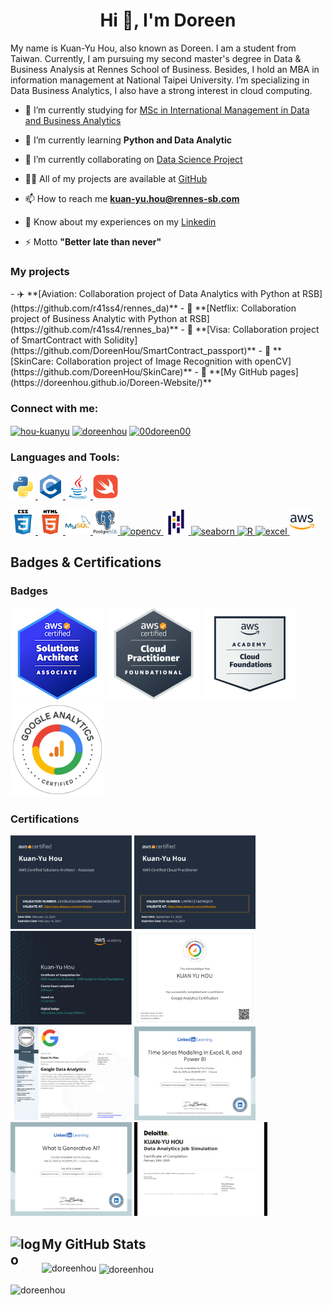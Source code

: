 <h1 align="center">Hi 👋, I'm Doreen</h1>

<p align="left">My name is Kuan-Yu Hou, also known as Doreen. I am a student from Taiwan. Currently, I am pursuing my second master's degree in Data & Business Analysis at Rennes School of Business. Besides, I hold an MBA in information management at National Taipei University. I’m specializing in Data Business Analytics, I also have a strong interest in cloud computing.</p>


- 🔭 I’m currently studying for [MSc in International Management in Data and Business Analytics](https://www.rennes-sb.com/programmes/postgraduate/discover-masters/master-of-science-in-international-management/)

- 🌱 I’m currently learning **Python and Data Analytic**

- 👯 I’m currently collaborating on [Data Science Project](https://github.com/r41ss4/rennes_ds)

- 👨‍💻 All of my projects are available at [GitHub](https://github.com/DoreenHou)

- 📫 How to reach me ****[kuan-yu.hou@rennes-sb.com](mailto:kuan-yu.hou@rennes-sb.com)****

- 📄 Know about my experiences on my [Linkedin](https://www.linkedin.com/in/hou-kuanyu/)

- ⚡ Motto **"Better late than never"**


<h3 align="left"> My projects </h3>
- ✈️ **[Aviation: Collaboration project of Data Analytics with Python at RSB](https://github.com/r41ss4/rennes_da)**
- 🎥 **[Netflix: Collaboration project of Business Analytic with Python at RSB](https://github.com/r41ss4/rennes_ba)**
- 📝 **[Visa: Collaboration project of SmartContract with Solidity](https://github.com/DoreenHou/SmartContract_passport)**
- 💄 **[SkinCare: Collaboration project of Image Recognition with openCV](https://github.com/DoreenHou/SkinCare)**
- 📰 **[My GitHub pages](https://doreenhou.github.io/Doreen-Website/)**


<h3 align="left">Connect with me:</h3>
<p align="left">
<a href="https://linkedin.com/in/hou-kuanyu" target="blank"><img align="center" src="https://raw.githubusercontent.com/rahuldkjain/github-profile-readme-generator/master/src/images/icons/Social/linked-in-alt.svg" alt="hou-kuanyu" height="30" width="40" /></a>
<a href="https://kaggle.com/doreenhou" target="blank"><img align="center" src="https://raw.githubusercontent.com/rahuldkjain/github-profile-readme-generator/master/src/images/icons/Social/kaggle.svg" alt="doreenhou" height="30" width="40" /></a>
<a href="https://instagram.com/00doreen00" target="blank"><img align="center" src="https://raw.githubusercontent.com/rahuldkjain/github-profile-readme-generator/master/src/images/icons/Social/instagram.svg" alt="00doreen00" height="30" width="40" /></a>
</p>


<h3 align="left">Languages and Tools:</h3>
<p align="left">
  <a href="https://www.python.org" target="_blank" rel="noreferrer"> <img src="https://raw.githubusercontent.com/devicons/devicon/master/icons/python/python-original.svg" alt="python" width="40" height="40"/> </a> 
  <a href="https://www.cprogramming.com/" target="_blank" rel="noreferrer"> <img src="https://raw.githubusercontent.com/devicons/devicon/master/icons/c/c-original.svg" alt="c" width="40" height="40"/> </a> 
  <a href="https://www.java.com" target="_blank" rel="noreferrer"> <img src="https://raw.githubusercontent.com/devicons/devicon/master/icons/java/java-original.svg" alt="java" width="40" height="40"/> </a> 
  <a href="https://developer.apple.com/swift/" target="_blank" rel="noreferrer"> <img src="https://raw.githubusercontent.com/devicons/devicon/master/icons/swift/swift-original.svg" alt="swift" width="40" height="40"/> </a> </p>
  <a href="https://www.w3schools.com/css/" target="_blank" rel="noreferrer"> <img src="https://raw.githubusercontent.com/devicons/devicon/master/icons/css3/css3-original-wordmark.svg" alt="css3" width="40" height="40"/> </a> 
  <a href="https://www.w3.org/html/" target="_blank" rel="noreferrer"> <img src="https://raw.githubusercontent.com/devicons/devicon/master/icons/html5/html5-original-wordmark.svg" alt="html5" width="40" height="40"/> </a> 
  <a href="https://www.mysql.com/" target="_blank" rel="noreferrer"> <img src="https://raw.githubusercontent.com/devicons/devicon/master/icons/mysql/mysql-original-wordmark.svg" alt="mysql" width="40" height="40"/> </a>
  <a href="https://www.postgresql.org" target="_blank" rel="noreferrer"> <img src="https://raw.githubusercontent.com/devicons/devicon/master/icons/postgresql/postgresql-original-wordmark.svg" alt="postgresql" width="40" height="40"/> </a>
  <a href="https://opencv.org/" target="_blank" rel="noreferrer"> <img src="https://www.vectorlogo.zone/logos/opencv/opencv-icon.svg" alt="opencv" width="40" height="40"/> </a> 
  <a href="https://pandas.pydata.org/" target="_blank" rel="noreferrer"> <img src="https://raw.githubusercontent.com/devicons/devicon/2ae2a900d2f041da66e950e4d48052658d850630/icons/pandas/pandas-original.svg" alt="pandas" width="40" height="40"/> </a>  
  <a href="https://seaborn.pydata.org/" target="_blank" rel="noreferrer"> <img src="https://seaborn.pydata.org/_images/logo-mark-lightbg.svg" alt="seaborn" width="40" height="40"/> </a>
  <a href="https://www.r-project.org/" target="_blank" rel="noreferrer"> <img src="https://upload.wikimedia.org/wikipedia/commons/1/1b/R_logo.svg" alt="R" width="50" height="40"/> </a> 
  <a href="https://www.microsoft.com/es-es/microsoft-365/excel" target="_blank" rel="noreferrer"> <img src="https://upload.wikimedia.org/wikipedia/commons/7/73/Microsoft_Excel_2013-2019_logo.svg" alt="excel" width="40" height="40"/> 
  <a href="https://aws.amazon.com" target="_blank" rel="noreferrer"> <img src="https://raw.githubusercontent.com/devicons/devicon/master/icons/amazonwebservices/amazonwebservices-original-wordmark.svg" alt="aws" width="40" height="40"/> </a>


<h2 align="left"> Badges  & Certifications </h2>
<h3 align="left"> Badges </h3>

<div align="left">
  <a href="https://www.credly.com/badges/30d3de23-cc61-47e3-8837-f24ac9fc1a8d/public_url"><img src="images/aws-certified-solutions-architect-associate.png" alt="AWS-SAA" height="150"/></a> 
  <a href="https://www.credly.com/badges/c2e89e9b-3b62-4bac-86d4-5b502cb103ff/public_url"><img src="images/aws-certified-cloud-practitioner.png" alt="AWS-CCP" height="150"/></a>
  <a href="https://www.credly.com/badges/e3092961-5aed-4ef7-b82c-c6a6a5ed8777/public_url"><img src="images/aws-academy-graduate-aws-academy-cloud-foundations.png" alt="AWS-Academy-Cloud-Foundations" height="150"/></a>
  <a href="https://skillshop.credential.net/386017a1-61a3-412d-880d-95c0384feeef"><img src="images/Google Analytics Certification.png" alt="Google Analytics Certification" height="150"/></a>

<h3 align="left"> Certifications </h3>
  <a href="https://www.credly.com/badges/30d3de23-cc61-47e3-8837-f24ac9fc1a8d/public_url"><img src="images/AWS Certified Solutions Architect - Associate certificate-1.png" alt="AWS-SAA" height="150"/></a>
  <a href="https://www.credly.com/badges/c2e89e9b-3b62-4bac-86d4-5b502cb103ff/public_url"><img src="images/AWS Certified Cloud Practitioner certificate-1.png" alt="AWS-CCP" height="150"/></a>
  <a href="https://www.credly.com/badges/e3092961-5aed-4ef7-b82c-c6a6a5ed8777/public_url"><img src="images/AWS_Academy_Graduate-1.png" alt="AWS-Academy-Cloud-Foundations" height="150"/></a>
  <a href="https://skillshop.credential.net/386017a1-61a3-412d-880d-95c0384feeef"><img src="images/Google Analytics Certification-1.png" alt="Google-GA" height="150"/></a>
  <a href="https://coursera.org/share/1a0039b76dc19207d43eadce45237346"><img src="images/Google Data Analytics-1.png" alt="Google-Data-Analytics" height="150"/></a>
  <a href="https://www.linkedin.com/learning/certificates/b78663399ba0435b46a99a8c0cb2ba39b7d1f0c789fc6a49e1540e952ef9082e"><img src="images/CertificateOfCompletion_Time Series Modeling in Excel R and Power BI-1.png" alt=" Time Series Modeling in Excel R and Power BI" height="150"/></a>
  <a href="https://www.linkedin.com/learning/certificates/833cd30013e50e041baeec06b800bbb19b7c10f24552bf2a65472d4d1e49fd96?trk=share_certificate"><img src="images/CertificateOfCompletion_What Is Generative AI-1.png" alt=" What Is Generative AI" height="150"/></a>
  <a href="https://forage-uploads-prod.s3.amazonaws.com/completion-certificates/9PBTqmSxAf6zZTseP/io9DzWKe3PTsiS6GG_9PBTqmSxAf6zZTseP_9eqrwRhiyhFht86gG_1739980347747_completion_certificate.pdf"><img src="images/Data Analytics Job Simulation-1.png" alt=" Data Analytics Job Simulation" height="150"/></a>


<h2 align="left">My GitHub Stats <img align="left" src="https://upload.wikimedia.org/wikipedia/commons/a/ae/Github-desktop-logo-symbol.svg" alt="logo" height="50" width="50" /></h2>

<p><img align="left" src="https://github-readme-stats.vercel.app/api/top-langs?username=doreenhou&show_icons=true&locale=en&layout=compact" alt="doreenhou" /></p>

<p>&nbsp;<img align="center" src="https://github-readme-stats.vercel.app/api?username=doreenhou&show_icons=true&locale=en" alt="doreenhou" /></p>

<p><img align="center" src="https://github-readme-streak-stats.herokuapp.com/?user=doreenhou&" alt="doreenhou" /></p>

